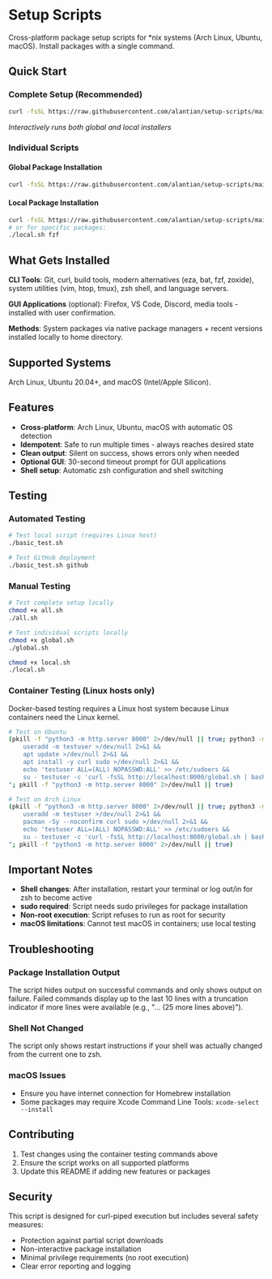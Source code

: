 # Setup Scripts

Cross-platform package setup scripts for *nix systems (Arch Linux, Ubuntu, macOS). Install packages with a single command.

## Quick Start

### Complete Setup (Recommended)
```bash
curl -fsSL https://raw.githubusercontent.com/alantian/setup-scripts/main/all.sh | bash
```
*Interactively runs both global and local installers*

### Individual Scripts

#### Global Package Installation
```bash
curl -fsSL https://raw.githubusercontent.com/alantian/setup-scripts/main/global.sh | bash
```

#### Local Package Installation
```bash
curl -fsSL https://raw.githubusercontent.com/alantian/setup-scripts/main/local.sh | bash
# or for specific packages:
./local.sh fzf
```

## What Gets Installed

**CLI Tools**: Git, curl, build tools, modern alternatives (eza, bat, fzf, zoxide), system utilities (vim, htop, tmux), zsh shell, and language servers.

**GUI Applications** (optional): Firefox, VS Code, Discord, media tools - installed with user confirmation.

**Methods**: System packages via native package managers + recent versions installed locally to home directory.

## Supported Systems

Arch Linux, Ubuntu 20.04+, and macOS (Intel/Apple Silicon).

## Features

- **Cross-platform**: Arch Linux, Ubuntu, macOS with automatic OS detection
- **Idempotent**: Safe to run multiple times - always reaches desired state  
- **Clean output**: Silent on success, shows errors only when needed
- **Optional GUI**: 30-second timeout prompt for GUI applications
- **Shell setup**: Automatic zsh configuration and shell switching

## Testing

### Automated Testing
```bash
# Test local script (requires Linux host)
./basic_test.sh

# Test GitHub deployment  
./basic_test.sh github
```

### Manual Testing
```bash
# Test complete setup locally
chmod +x all.sh
./all.sh

# Test individual scripts locally
chmod +x global.sh
./global.sh

chmod +x local.sh
./local.sh
```

### Container Testing (Linux hosts only)
Docker-based testing requires a Linux host system because Linux containers need the Linux kernel.

```bash
# Test on Ubuntu
(pkill -f "python3 -m http.server 8000" 2>/dev/null || true; python3 -m http.server 8000 & docker run -it --rm --network host ubuntu:latest bash -c "
    useradd -m testuser >/dev/null 2>&1 && 
    apt update >/dev/null 2>&1 && 
    apt install -y curl sudo >/dev/null 2>&1 && 
    echo 'testuser ALL=(ALL) NOPASSWD:ALL' >> /etc/sudoers &&
    su - testuser -c 'curl -fsSL http://localhost:8000/global.sh | bash'
"; pkill -f "python3 -m http.server 8000" 2>/dev/null || true)

# Test on Arch Linux  
(pkill -f "python3 -m http.server 8000" 2>/dev/null || true; python3 -m http.server 8000 & docker run -it --rm --network host archlinux:latest bash -c "
    useradd -m testuser >/dev/null 2>&1 && 
    pacman -Sy --noconfirm curl sudo >/dev/null 2>&1 && 
    echo 'testuser ALL=(ALL) NOPASSWD:ALL' >> /etc/sudoers &&
    su - testuser -c 'curl -fsSL http://localhost:8000/global.sh | bash'
"; pkill -f "python3 -m http.server 8000" 2>/dev/null || true)
```

## Important Notes

- **Shell changes**: After installation, restart your terminal or log out/in for zsh to become active
- **sudo required**: Script needs sudo privileges for package installation
- **Non-root execution**: Script refuses to run as root for security
- **macOS limitations**: Cannot test macOS in containers; use local testing

## Troubleshooting

### Package Installation Output
The script hides output on successful commands and only shows output on failure. Failed commands display up to the last 10 lines with a truncation indicator if more lines were available (e.g., "... (25 more lines above)").

### Shell Not Changed
The script only shows restart instructions if your shell was actually changed from the current one to zsh.

### macOS Issues
- Ensure you have internet connection for Homebrew installation
- Some packages may require Xcode Command Line Tools: `xcode-select --install`

## Contributing

1. Test changes using the container testing commands above
2. Ensure the script works on all supported platforms
3. Update this README if adding new features or packages

## Security

This script is designed for curl-piped execution but includes several safety measures:
- Protection against partial script downloads
- Non-interactive package installation
- Minimal privilege requirements (no root execution)
- Clear error reporting and logging